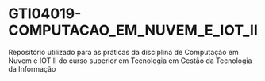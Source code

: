 # GTI04019-COMPUTACAO_EM_NUVEM_E_IOT_II
Repositório utilizado para as práticas da disciplina de Computação em Nuvem e IOT II do curso superior em Tecnologia em Gestão da Tecnologia da Informação
